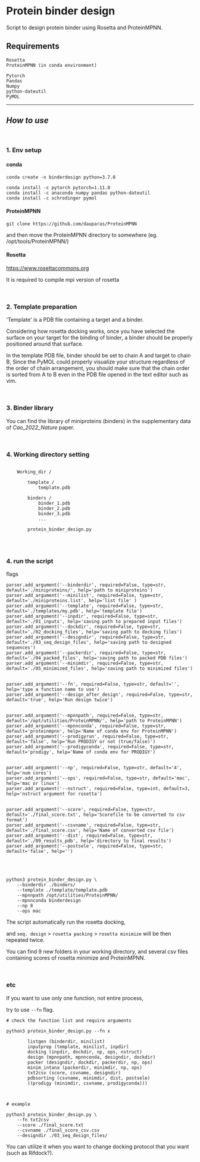 # Protein binder design 

Script to design protein binder using Rosetta and ProteinMPNN.

## Requirements

```
Rosetta
ProteinMPNN (in conda environment)

Pytorch
Pandas
Numpy
python-dateutil
PyMOL
```

- - -

## *How to use*

<br>


### 1. Env setup

#### conda

```
conda create -n binderdesign python=3.7.0

conda install -c pytorch pytorch=1.11.0
conda install -c anaconda numpy pandas python-dateutil
conda install -c schrodinger pymol
```

#### ProteinMPNN

```
git clone https://github.com/dauparas/ProteinMPNN
```

and then move the ProteinMPNN directory to somewhere (eg. /opt/tools/ProteinMPNN/)


#### Rosetta

https://www.rosettacommons.org

It is required to compile mpi version of rosetta

<br>

### 2. Template preparation

'Template' is a PDB file containing a target and a binder. 

Considering how rosetta docking works, once you have selected the surface on your target for the binding of binder, a binder should be properly positioned around that surface. 

In the template PDB file, binder should be set to chain A and target to chain B, Since the PyMOL could properly visualize your structure regardless of the order of chain arrangement, you should make sure that the chain order is sorted from A to B even in the PDB file opened in the text editor such as vim.

<br>

### 3. Binder library

You can find the library of miniproteins (binders) in the supplementary data of *Cao_2022_Nature* paper.

<br>

### 4. Working directory setting

```

    Working_dir / 

        template / 
            template.pdb

        binders / 
            binder_1.pdb
            binder_2.pdb
            binder_3.pdb
            ...

        protein_binder_design.py


```

<br>

### 4. run the script

flags

```
parser.add_argument('--binderdir', required=False, type=str, default='./miniproteins/', help='path to miniproteins')
parser.add_argument('--minilist', required=False, type=str, default='./miniproteins.list', help='list file' )
parser.add_argument('--template', required=False, type=str, default='./templates/my.pdb', help='template file')
parser.add_argument('--inpdir', required=False, type=str, default='./01_inputs', help='saving path to prepared input files')
parser.add_argument('--dockdir', required=False, type=str, default='./02_docking_files', help='saving path to docking files')
parser.add_argument('--designdir', required=False, type=str, default='./03_seq_design_files', help='saving path to designed sequences')
parser.add_argument('--packerdir', required=False, type=str, default='./04_packed_files', help='saving path to packed PDB files')
parser.add_argument('--minimdir', required=False, type=str, default='./05_minimized_files', help='saving path to minimized files')


parser.add_argument('--fn', required=False, type=str, default='', help='type a function name to use')
parser.add_argument('--design_after_design', required=False, type=str, default='true', help='Run design twice')


parser.add_argument('--mpnnpath', required=False, type=str, default='/opt/utilities/ProteinMPNN/', help='path to ProteinMPNN')
parser.add_argument('--mpnnconda', required=False, type=str, default='proteinmpnn', help='Name of conda env for ProteinMPNN')
parser.add_argument('--prodigyrun', required=False, type=str, default='false', help='Run PRODIGY or not (true/false)')
parser.add_argument('--prodigyconda', required=False, type=str, default='prodigy', help='Name of conda env for PRODIGY')


parser.add_argument('--np', required=False, type=str, default='4', help='num cores')
parser.add_argument('--ops', required=False, type=str, default='mac', help='mac or linux')
parser.add_argument('--nstruct', required=False, type=int, default=3, help='nstruct argument for rosetta')


parser.add_argument('--score', required=False, type=str, default='./final_score.txt', help='Scorefile to be converted to csv format')
parser.add_argument('--csvname', required=False, type=str, default='./final_score.csv', help='Name of converted csv file')
parser.add_argument('--dist', required=False, type=str, default='./09_results_pdb', help='directory to final results')
parser.add_argument('--postsele', required=False, type=str, default='false', help='')
```

<br>
<br>

```
python3 protein_binder_design.py \
    --binderdir ./binders/
    --template ./template/template.pdb
    --mpnnpath /opt/utilities/ProteinMPNN/
    --mpnnconda binderdesign
    --np 8
    --ops mac
```

The script automatically run the rosetta docking,

and `seq. design` > `rosetta packing` > `rosetta minimize` will be then repeated twice.

You can find 9 new folders in your working directory, and several csv files containing scores of rosetta minimize and ProteinMPNN.


<br>

### etc

If you want to use only one function, not entire process,

try to use `--fn` flag.

```
# check the function list and require arguments

python3 protein_binder_design.py --fn x

        listgen (binderdir, minilist)
        inputprep (template, minilist, inpdir)
        docking (inpdir, dockdir, np, ops, nstruct)
        design (mpnnpath, mpnnconda, designdir, dockdir)
        packer (designdir, dockdir, packerdir, np, ops)
        minim_intana (packerdir, minimdir, np, ops)
        txt2csv (score, csvname, designdir)
        pdbsorting (csvname, minimdir, dist, postsele)
        ((prodigy (minimdir, csvname, prodigyconda)))



# example

python3 protein_binder_design.py \
    --fn txt2csv 
    --score ./final_score.txt 
    --csvname ./final_score_csv.csv 
    --designdir ./03_seq_design_files/
```


You can utilize it when you want to change docking protocol that you want (such as Rifdock?).





